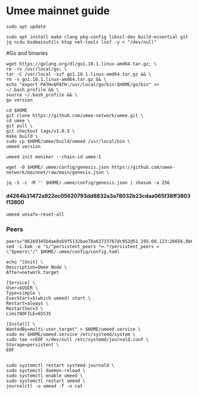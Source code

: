 # Umee mainnet guide

    sudo apt update
    
    sudo apt install make clang pkg-config libssl-dev build-essential git jq ncdu bsdmainutils htop net-tools lsof -y < "/dev/null"

#Go and binaries 

    wget https://golang.org/dl/go1.18.1.linux-amd64.tar.gz; \
    rm -rv /usr/local/go; \
    tar -C /usr/local -xzf go1.18.1.linux-amd64.tar.gz && \
    rm -v go1.18.1.linux-amd64.tar.gz && \
    echo "export PATH=$PATH:/usr/local/go/bin:$HOME/go/bin" >> ~/.bash_profile && \
    source ~/.bash_profile && \
    go version

    cd $HOME 
    git clone https://github.com/umee-network/umee.git \
    cd umee \
    git pull \
    git checkout tags/v1.0.3 \
    make build \
    sudo cp $HOME/umee/build/umeed /usr/local/bin \
    umeed version

    umeed init moniker --chain-id umee-1

    wget -O $HOME/.umee/config/genesis.json https://github.com/umee-network/mainnet/raw/main/genesis.json \
    
    jq -S -c -M '' $HOME/.umee/config/genesis.json | shasum -a 256
#### d4264b31472a922ec05620793dd8832a3a78032b23cdaa065f38ff3803f13800

    umeed unsafe-reset-all 
    
### Peers
    peers="06169345b4ae8a59f5132bae78a63733767dc952@51.195.60.123:26656,8b6baf477cd6c5fde18573a57767e0bb0083a8ce@116.202.36.138:26656,f00230b900b2e03a0ebfb0cec024bc0229f4043f@135.181.223.194:26656,31c2b4851604cb0f88909116bc2029b2af392767@194.163.166.56:26656,e324ca5fad08769325921ed042b76bdb1df41e12@162.55.131.220:26656,4720fe172f90026e72723c38d75f4f20611bc792@88.198.70.2:26656,7d2b275cea5dc30a90c9657220b2ef9cf02dfe87@157.90.179.182:26656,d9c0fc2da0bf7b22b92f3cd89b4e98ff089fe446@65.21.132.226:56656,ae41472c094737bef61450c11f1b4978c0a3550d@18.144.151.186:26656,f6b22c8d26370afd0b3e5e78697e19f7a2fb8c73@144.217.74.27:26656,d0659fc256c3e6f99def7a7b16500097065a67e9@195.201.170.172:26656,5ec673b49eea3198f7c0df0782d62e0b7a7d5b9f@51.195.60.117:26656,cce3ded2638edcaf804e4fa18a4a988cd19e9ee1@148.251.152.54:26656,66377bf9c7d2106f8fb2814d105b934e2cf9bde8@78.46.66.6:26656,6dfab3a8a1d692c6270758757cb2026005a10622@65.108.106.252:26656,b7c7e560f13988dc00c6892c813ff6c459521917@44.231.119.182:26656,60349afbb66bfa51d466a1807b6034c8a8446b41@34.215.214.32:26656,96391162797cbdf10982cda8866913be471fbdd4@44.230.43.94:26656,9f86f8acfa46ac5380796328fe0d7daff5038f56@3.37.216.115:26656,629ce04f882462999de6791b0c4010dba5dafaaf@142.132.201.53:26656,77F54319D6F62C17036CA71B3F88365F652BF79F@169.197.142.149:26656,912b7279934187f8c94eacdc21a2e0bdee245eef@54.241.232.181:26656,94a928e1f5ebbc5fae12400c7d8bbdad8b197ad2@52.79.49.253:26656,870c0a786dc941f8ebecd2772c41c014b6cf8899@51.210.118.65:26656,47dd32dc5aa926ff76d8e53a4bc1fcf596cb254c@38.242.205.238:26656,efbcd2de6981fa7f692771e1b845c780c310e2fe@176.9.17.230:26656"
    sed -i.bak -e "s/^persistent_peers *=.*/persistent_peers = \"$peers\"/" $HOME/.umee/config/config.toml 

    echo "[Unit] \
    Description=Umee Node \
    After=network.target 
    
    [Service] \
    User=$USER \
    Type=simple \
    ExecStart=$(which umeed) start \
    Restart=always \
    RestartSec=3 \
    LimitNOFILE=65535 
    
    [Install] \
    WantedBy=multi-user.target" > $HOME/umeed.service \
    sudo mv $HOME/umeed.service /etc/systemd/system \
    sudo tee <<EOF >/dev/null /etc/systemd/journald.conf \
    Storage=persistent \
    EOF 
  
  
    sudo systemctl restart systemd-journald \
    sudo systemctl daemon-reload \
    sudo systemctl enable umeed \
    sudo systemctl restart umeed \
    journalctl -u umeed -f -o cat
  
  
